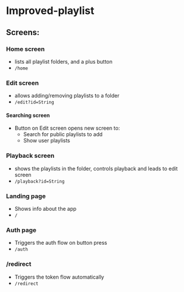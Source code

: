 # Improved-playlist

## Screens:

### Home screen

- lists all playlist folders, and a plus button
- `/home`

### Edit screen

- allows adding/removing playlists to a folder
- `/edit?id=String`

#### Searching screen

- Button on Edit screen opens new screen to:
    - Search for public playlists to add
    - Show user playlists

### Playback screen

- shows the playlists in the folder, controls playback and leads to edit screen
- `/playback?id=String`

### Landing page

- Shows info about the app
- `/`

### Auth page

- Triggers the auth flow on button press
- `/auth`

### /redirect

- Triggers the token flow automatically
- `/redirect`

